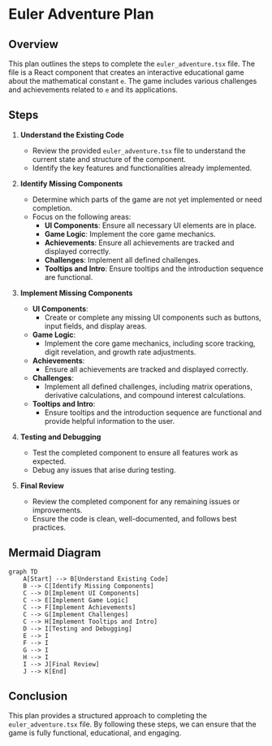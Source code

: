 # Euler Adventure Plan

## Overview
This plan outlines the steps to complete the `euler_adventure.tsx` file. The file is a React component that creates an interactive educational game about the mathematical constant `e`. The game includes various challenges and achievements related to `e` and its applications.

## Steps

1. **Understand the Existing Code**
   - Review the provided `euler_adventure.tsx` file to understand the current state and structure of the component.
   - Identify the key features and functionalities already implemented.

2. **Identify Missing Components**
   - Determine which parts of the game are not yet implemented or need completion.
   - Focus on the following areas:
     - **UI Components**: Ensure all necessary UI elements are in place.
     - **Game Logic**: Implement the core game mechanics.
     - **Achievements**: Ensure all achievements are tracked and displayed correctly.
     - **Challenges**: Implement all defined challenges.
     - **Tooltips and Intro**: Ensure tooltips and the introduction sequence are functional.

3. **Implement Missing Components**
   - **UI Components**:
     - Create or complete any missing UI components such as buttons, input fields, and display areas.
   - **Game Logic**:
     - Implement the core game mechanics, including score tracking, digit revelation, and growth rate adjustments.
   - **Achievements**:
     - Ensure all achievements are tracked and displayed correctly.
   - **Challenges**:
     - Implement all defined challenges, including matrix operations, derivative calculations, and compound interest calculations.
   - **Tooltips and Intro**:
     - Ensure tooltips and the introduction sequence are functional and provide helpful information to the user.

4. **Testing and Debugging**
   - Test the completed component to ensure all features work as expected.
   - Debug any issues that arise during testing.

5. **Final Review**
   - Review the completed component for any remaining issues or improvements.
   - Ensure the code is clean, well-documented, and follows best practices.

## Mermaid Diagram

```mermaid
graph TD
    A[Start] --> B[Understand Existing Code]
    B --> C[Identify Missing Components]
    C --> D[Implement UI Components]
    C --> E[Implement Game Logic]
    C --> F[Implement Achievements]
    C --> G[Implement Challenges]
    C --> H[Implement Tooltips and Intro]
    D --> I[Testing and Debugging]
    E --> I
    F --> I
    G --> I
    H --> I
    I --> J[Final Review]
    J --> K[End]
```

## Conclusion
This plan provides a structured approach to completing the `euler_adventure.tsx` file. By following these steps, we can ensure that the game is fully functional, educational, and engaging.